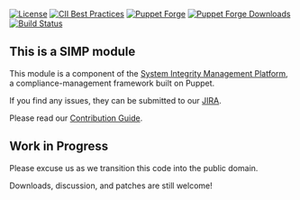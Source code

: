 [![License](https://img.shields.io/:license-apache-blue.svg)](http://www.apache.org/licenses/LICENSE-2.0.html)
[![CII Best Practices](https://bestpractices.coreinfrastructure.org/projects/73/badge)](https://bestpractices.coreinfrastructure.org/projects/73)
[![Puppet Forge](https://img.shields.io/puppetforge/v/simp/libvirt.svg)](https://forge.puppetlabs.com/simp/libvirt)
[![Puppet Forge Downloads](https://img.shields.io/puppetforge/dt/simp/libvirt.svg)](https://forge.puppetlabs.com/simp/libvirt)
[![Build Status](https://travis-ci.org/simp/pupmod-simp-libvirt.svg)](https://travis-ci.org/simp/pupmod-simp-libvirt)

## This is a SIMP module

This module is a component of the [System Integrity Management Platform](https://simp-project.com),
a compliance-management framework built on Puppet.

If you find any issues, they can be submitted to our [JIRA](https://simp-project.atlassian.net/).

Please read our [Contribution Guide](http://simp-doc.readthedocs.io/en/stable/contributors_guide/index.html).

## Work in Progress

Please excuse us as we transition this code into the public domain.

Downloads, discussion, and patches are still welcome!
